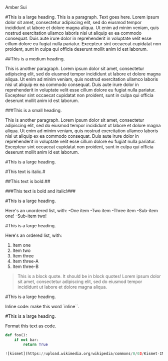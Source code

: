 

Amber Sui

#This is a large heading. 
This is a paragraph. Text goes here. Lorem ipsum dolor sit amet, consectetur adipiscing elit, sed do eiusmod tempor incididunt ut labore et dolore magna aliqua. Ut enim ad minim veniam, quis nostrud exercitation ullamco laboris nisi ut aliquip ex ea commodo consequat. Duis aute irure dolor in reprehenderit in voluptate velit esse cillum dolore eu fugiat nulla pariatur. Excepteur sint occaecat cupidatat non proident, sunt in culpa qui officia deserunt mollit anim id est laborum.

##This is a medium heading. 

This is another paragraph. Lorem ipsum dolor sit amet, consectetur adipiscing elit, sed do eiusmod tempor incididunt ut labore et dolore magna aliqua. Ut enim ad minim veniam, quis nostrud exercitation ullamco laboris nisi ut aliquip ex ea commodo consequat. Duis aute irure dolor in reprehenderit in voluptate velit esse cillum dolore eu fugiat nulla pariatur. Excepteur sint occaecat cupidatat non proident, sunt in culpa qui officia deserunt mollit anim id est laborum.

###This is a small heading. 

This is another paragraph. Lorem ipsum dolor sit amet, consectetur adipiscing elit, sed do eiusmod tempor incididunt ut labore et dolore magna aliqua. Ut enim ad minim veniam, quis nostrud exercitation ullamco laboris nisi ut aliquip ex ea commodo consequat. Duis aute irure dolor in reprehenderit in voluptate velit esse cillum dolore eu fugiat nulla pariatur. Excepteur sint occaecat cupidatat non proident, sunt in culpa qui officia deserunt mollit anim id est laborum.

#This is a large heading. 

#This text is italic.# 

##This text is bold.## 

###This text is bold and italic!###

#This is a large heading. 


Here's an unordered list, with:
-One item
-Two item
-Three item
-Sub-item one!
-Sub-item two!

#This is a large heading. 

Here's an ordered list, with:
1. Item one
2. Item two
3. Item three
4. Item three-A
5. Item three-B

>This is a block quote. It should be in block quotes! Lorem ipsum dolor sit amet, consectetur adipiscing elit, sed do eiusmod tempor incididunt ut labore et dolore magna aliqua.

#This is a large heading. 

Inline code: make this word `inline``. 

#This is a large heading. 

Format this text as code. 
```python
def foo():
    if not bar:
        return True

![kismet](https://upload.wikimedia.org/wikipedia/commons/0/03/Kismet-IMG_6007-black.jpg)

